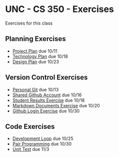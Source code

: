# UNC - CS 350 - Exercises

Exercises for this class


## Planning Exercises

* [Project Plan](Project_Plan_Exercise.md) due 10/11
* [Technology Plan](Tech_Plan_Exercise.md) due 10/18
* [Design Plan](Design_Plan_Exercise.md) due 10/23



## Version Control Exercises

* [Personal Git](Personal_Git.md) due 10/13
* [Shared Github Account](Shared_Git.md) due 10/16
* [Student Results Exercise](Student_Results_Exercise.md) due 10/18
* [Markdown Documents Exercise](Markdown_Exercise.md) due 10/20
* [Github Login Exercise](Github_Login.md) due 10/30


## Code Exercises

* [Development Loop](Development_Exercise.md) due 10/25
* [Pair Programming](Pair_Programming.md) due 10/30
* [Unit Test](Unit_Test.md) due 11/3
